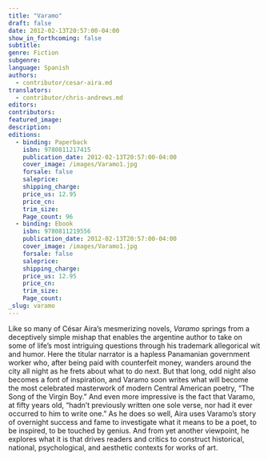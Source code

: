 ```yaml
---
title: "Varamo"
draft: false
date: 2012-02-13T20:57:00-04:00
show_in_forthcoming: false
subtitle:
genre: Fiction
subgenre:
language: Spanish
authors:
  - contributor/cesar-aira.md
translators:
  - contributor/chris-andrews.md
editors:
contributors:
featured_image:
description:
editions:
  - binding: Paperback
    isbn: 9780811217415
    publication_date: 2012-02-13T20:57:00-04:00
    cover_image: /images/Varamo1.jpg
    forsale: false
    saleprice:
    shipping_charge:
    price_us: 12.95
    price_cn:
    trim_size:
    Page_count: 96
  - binding: Ebook
    isbn: 9780811219556
    publication_date: 2012-02-13T20:57:00-04:00
    cover_image: /images/Varamo1.jpg
    forsale: false
    saleprice:
    shipping_charge:
    price_us: 12.95
    price_cn:
    trim_size:
    Page_count:
_slug: varamo
---
```


Like so many of César Aira’s mesmerizing novels, _Varamo_ springs from a deceptively simple mishap that enables the argentine author to take on some of life’s most intriguing questions through his trademark allegorical wit and humor. Here the titular narrator is a hapless Panamanian government worker who, after being paid with counterfeit money, wanders around the city all night as he frets about what to do next. But that long, odd night also becomes a font of inspiration, and Varamo soon writes what will become the most celebrated masterwork of modern Central American poetry, “The Song of the Virgin Boy.” And even more impressive is the fact that Varamo, at fifty years old, “hadn’t previously written one sole verse, nor had it ever occurred to him to write one.” As he does so well, Aira uses Varamo’s story of overnight success and fame to investigate what it means to be a poet, to be inspired, to be touched by genius. And from yet another viewpoint, he explores what it is that drives readers and critics to construct historical, national, psychological, and aesthetic contexts for works of art.


